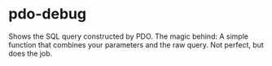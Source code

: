 pdo-debug
=========

Shows the SQL query constructed by PDO. The magic behind: A simple function that combines your parameters and the raw query. Not perfect, but does the job.
